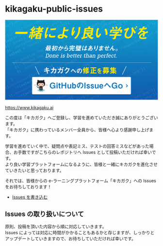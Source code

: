 # kikagaku-public-issues

![kikagaku-issues](kikagaku-issues.jpg)

https://www.kikagaku.ai

この度は「キカガク」へご登録し、学習を進めていただき誠にありがとうございます。  
「キカガク」に携わっているメンバー全員から、皆様へ心より感謝申し上げます。  

学習を進めていく中で、疑問点や表記ミス、テストの回答ミスなどがあった場合、お手数ですがこちらのレポジトリへ Issues として投稿いただければ幸いです。  
より良い学習プラットフォームになるように、皆様と一緒にキカガクを進化させていきたいと思っております。  

それでは、皆様からの e-ラーニングプラットフォーム「キカガク」への Issues をお待ちしております！

- [Issues を書き込む](https://github.com/kikagaku/kikagaku-public-issues/issues)

## Issues の取り扱いについて

原則、投稿を頂いた内容から順に対応していきます。  
Issues によっては対応に時間がかかることもあるかと存じますが、しっかりとアップデートしていきますので、お待ちしていただければ幸いです。
